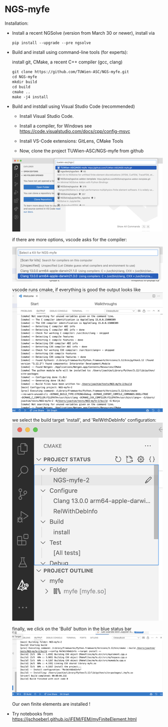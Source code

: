 # NGS-myfe

Installation:

* Install a recent NGSolve (version from March 30 or newer), install via
    
      pip install --upgrade --pre ngsolve  

* Build and install using command-line tools (for experts): 
 
  install git, CMake, a recent C++ compiler (gcc, clang)

      git clone https://github.com/TUWien-ASC/NGS-myfe.git
      cd NGS-myfe
      mkdir build
      cd build
      cmake ..
      make -j4 install

* Build and instdall using Visual Studio Code (recommended)

  * Install Visual Studio Code. 
  * Install a compiler, for Windows see https://code.visualstudio.com/docs/cpp/config-msvc
  * Install VS-Code extensions: GitLens, CMake Tools

  * Now, clone the project TUWien-ASC/NGS-myfe from github

   ![clone](pictures/step1-clone.png)  
 
   if there are more options, vscode asks for the compiler:

   ![choose](pictures/step2-choosecompiler.png)

   vscode runs cmake, if everything is good the output looks like 
   ![cmakeruns](pictures/step3-cmakeruns.png)

   we select the build target 'install', and 'RelWithDebInfo' configuration: 
   ![selecttarget](pictures/step4-selecttarget.png)

   finally, we click on the 'Build' button in the blue status bar			
   ![build](pictures/step5-build.png)

   Our own finite elements are installed !

  
* Try notebooks from https://jschoeberl.github.io/iFEM/FEM/myFiniteElement.html

